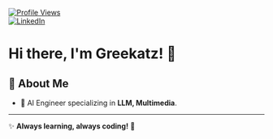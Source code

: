 [![Profile Views](https://komarev.com/ghpvc/?username=Greekatz&color=blue&style=flat-square)](https://github.com/Greekatz)  
[![LinkedIn](https://img.shields.io/badge/LinkedIn-0077B5?style=flat&logo=linkedin&logoColor=white)](https://www.linkedin.com/in/hungarbeit1912/)

# Hi there, I'm Greekatz! 👋

## 🚀 About Me
- 🔹 AI Engineer specializing in **LLM, Multimedia**.


<!--START_SECTION:waka-->

<!--END_SECTION:waka-->

---
✨ **Always learning, always coding!** 🚀
